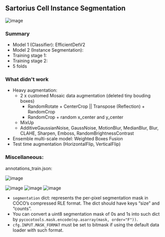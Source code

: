 ## Sartorius Cell Instance Segmentation

![image](https://user-images.githubusercontent.com/67547213/147556955-26dda52c-e535-4ced-afe6-bf217b7e4d28.png)

### Summary
- Model 1 (Classifier): EfficientDetV2
- Model 2 (Instance Segmentation): 
- Training stage 1:
- Training stage 2: 
- 5 folds


### What didn't work
- Heavy augmentation:
    - 2 x customed Mosaic data augmentation (deleted tiny bouding boxes)
        - RandomRotate + CenterCrop || Transpose (Reflection) + RandomCrop
        - RandomCrop + random x_center and y_center
    - MixUp
    - AdditiveGaussianNoise, GaussNoise, MotionBlur, MedianBlur, Blur, CLAHE, Sharpen, Emboss, RandomBrightnessContrast
- Ensemble multi-scale model: Weighted Boxes Fusion
- Test time augmentation (HorizontalFlip, VerticalFlip)
### Miscellaneous:
annotations_train.json:

![image](https://user-images.githubusercontent.com/67547213/142844575-bd336aa8-28ae-4d7d-a54b-6f2404e39aea.png)

![image](https://user-images.githubusercontent.com/67547213/142841193-9e9b28d1-ea05-4633-ac7b-c3137a1d1a09.png)
![image](https://user-images.githubusercontent.com/67547213/142841286-9fc48013-eea3-4da9-9b2a-f2d47987da80.png)
![image](https://user-images.githubusercontent.com/67547213/142849856-9e40d77f-c08f-49aa-ac2a-f5972fa43afd.png)

- `segmentation` dict: represents the per-pixel segmentation mask in COCO’s compressed RLE format. The dict should have keys “size” and “counts”.
- You can convert a uint8 segmentation mask of 0s and 1s into such dict by `pycocotools.mask.encode(np.asarray(mask, order="F"))`. 
- `cfg.INPUT.MASK_FORMAT` must be set to bitmask if using the default data loader with such format.

